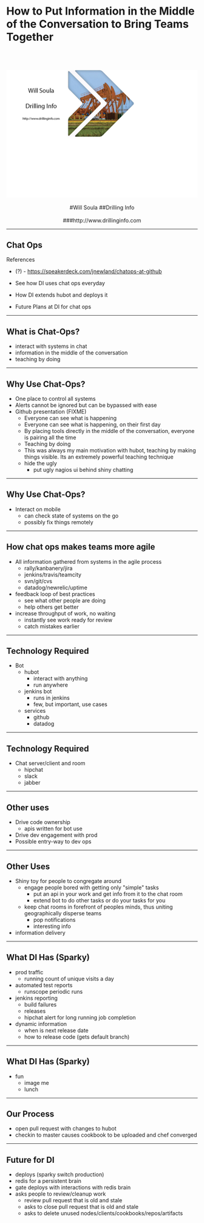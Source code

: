 # How to Put Information in the Middle of the Conversation to Bring Teams Together

<br><br><br>
![right](kaa-theme/images/intro-slide3.jpg)
<center>
#Will Soula
##Drilling Info<br><br>
###http://www.drillinginfo.com<br>
</center>

---
Chat Ops
---

References
* (?) - https://speakerdeck.com/jnewland/chatops-at-github

* See how DI uses chat ops everyday
* How DI extends hubot and deploys it
* Future Plans at DI for chat ops
---
What is Chat-Ops?
---
* interact with systems in chat
* information in the middle of the conversation
* teaching by doing
---
Why Use Chat-Ops?
---
* One place to control all systems
* Alerts cannot be ignored but can be bypassed with ease
* Github presentation (FIXME)
    * Everyone can see what is happening
    * Everyone can see what is happening, on their first day
    * By placing tools directly in the middle of the conversation, everyone is pairing all the time
    * Teaching by doing
    * This was always my main motivation with hubot, teaching by making things visible.  Its an extremely powerful teaching technique
    * hide the ugly
        * put ugly nagios ui behind shiny chatting
---
Why Use Chat-Ops?
---
* Interact on mobile
    * can check state of systems on the go
    * possibly fix things remotely
---
How chat ops makes teams more agile
---
* All information gathered from systems in the agile process
    * rally/kanbanery/jira
    * jenkins/travis/teamcity
    * svn/git/cvs
    * datadog/newrelic/uptime
* feedback loop of best practices
    * see what other people are doing
    * help others get better
* increase throughput of work, no waiting
    * instantly see work ready for review
    * catch mistakes earlier
---
Technology Required
---
* Bot
    * hubot
        * interact with anything
        * run anywhere
    * jenkins bot
        * runs in jenkins
        * few, but important, use cases
    * services
        * github
        * datadog
---
Technology Required
---
* Chat server/client and room
    * hipchat
    * slack
    * jabber

---
Other uses
---
* Drive code ownership
    * apis written for bot use
* Drive dev engagement with prod
* Possible entry-way to dev ops
---
Other Uses
---
* Shiny toy for people to congregate around
    * engage people bored with getting only "simple" tasks
      * put an api in your work and get info from it to the chat room
      * extend bot to do other tasks or do your tasks for you
  * keep chat rooms in forefront of peoples minds, thus uniting geographically disperse teams
      * pop notifications
      * interesting info
* information delivery
---
What DI Has (Sparky)
---
* prod traffic
    * running count of unique visits a day
* automated test reports
    * runscope periodic runs
* jenkins reporting
    * build failures
    * releases
    * hipchat alert for long running job completion
* dynamic information
    * when is next release date
    * how to release code (gets default branch)
---
What DI Has (Sparky)
---
* fun
    * image me
    * lunch
---
Our Process
---
* open pull request with changes to hubot
* checkin to master causes cookbook to be uploaded and chef converged
---
Future for DI
---
* deploys (sparky switch production)
* redis for a persistent brain
* gate deploys with interactions with redis brain
* asks people to review/cleanup work
    * review pull request that is old and stale
    * asks to close pull request that is old and stale
    * asks to delete unused nodes/clients/cookbooks/repos/artifacts
